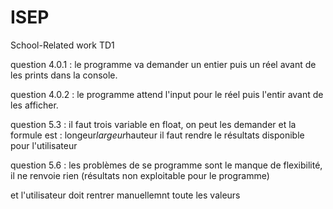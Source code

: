 # ISEP
School-Related work
TD1

question 4.0.1 : le programme va demander un entier puis un réel avant de les prints dans la console.

question 4.0.2 : le programme attend l'input pour le réel puis l'entir avant de les afficher.

question 5.3 : il faut trois variable en float, on peut les demander et la formule est : longeur*largeur*hauteur 
il faut rendre le résultats disponible pour l'utilisateur

question 5.6 : les problèmes de se programme sont le manque de flexibilité, il ne renvoie rien (résultats non exploitable pour le programme)

et l'utilisateur doit rentrer manuellemnt toute les valeurs
